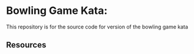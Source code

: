# Bowling Game Kata: 

This repository is for the source code for version of the bowling game kata

## Resources



